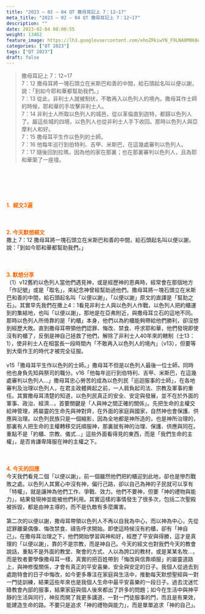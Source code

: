 ```yaml
---
title: "2023 – 02 – 04 QT 撒母耳記上 7：12~17"
meta_title: "2023 – 02 – 04 QT 撒母耳記上 7：12~17"
description: ""
date: 2023-02-04 00:00:55
weight: 13462
feature_image: https://lh3.googleusercontent.com/ehoZRkiwYN_F9LNA8M068AYxt73EavCZno-PD1cJRuf5BbSkQVUWr3gNEbt5kSs28Pb_Elg17kSrtf9ybWvojWoMV6I4tPM3vGRGDq6GkKkPdL2Gut4QAIw4-uykKUAtNiKgQKntvsU=w800
categories: ["QT 2023"]
tags: ["QT 2023"]
draft: false
---
```


<blockquote>撒母耳記上 7：12~17<br />
7：12 撒母耳將一塊石頭立在米斯巴和善的中間，給石頭起名叫以便以謝，說：「到如今耶和華都幫助我們。」<br />
7：13 從此，非利士人就被制伏，不敢再入以色列人的境內。撒母耳作士師的時候，耶和華的手攻擊非利士人。<br />
7：14 非利士人所取以色列人的城邑，從以革倫直到迦特，都歸以色列人了。屬這些城的四境，以色列人也從非利士人手下收回。那時以色列人與亞摩利人和好。<br />
7：15 撒母耳平生作以色列的士師。<br />
7：16 他每年巡行到伯特利、吉甲、米斯巴，在這幾處審判以色列人。<br />
7：17 隨後回到拉瑪，因為他的家在那裏；也在那裏審判以色列人，且為耶和華築了一座壇。</blockquote><br />
&nbsp;<br />
<br />
&nbsp;<br />
<br />
<span style="color: #ff6600;"><strong>1.  經文3遍</strong></span><br />
<br />
&nbsp;<br />
<br />
<span style="color: #ff6600;"><strong>2. 今天默想經文<br />
</strong></span>撒上 7：12 撒母耳將一塊石頭立在米斯巴和善的中間，給石頭起名叫以便以謝，說：「到如今耶和華都幫助我們。」<br />
<br />
&nbsp;<br />
<br />
<strong><span style="color: #ff6600;">3. 默想分享<br />
</span></strong>（1）v12舊約以色列人當他們遇見神，或是經歷神的恩典時，經常會在那個地方「作記號」或是「取名」，來紀念神曾經幫助過他們。撒母耳將一塊石頭立在米斯巴和善的中間，給石頭起名叫「以便以謝」，「以便以謝」原文的直譯是「幫助之石」。其實早先我們在撒上4：1看見非利士人與以色列人作戰，以色列人把約櫃運到的集結地，也叫「以便以謝」，那地是在亞弗附近，與撒母耳立石的這地不同。那時以色列人所倚靠的是「約櫃」本身，他們以為約櫃能夠帶給他們勝利，卻沒想到經歷大敗。直到撒母耳帶領他們認罪、悔改、禁食、呼求耶和華，他們發現即使沒有約櫃了，反倒是神自己拯救了他們，解除了非利士人40年來的轄制（士13：1），使非利士人在相當長一段時間內「不敢再入以色列人的境內」（v13），但要等到大衛作王的時代才被完全征服。<br />
<br />
v15「撒母耳平生作以色列的士師。」撒母耳不但是以色列人最後一位士師，同時他也身負先知與祭司的職分。v16「他每年巡行到伯特利、吉甲、米斯巴，在這幾處審判以色列人…」撒母耳忠心勞苦的成為以色列民「巡迴服事的士師」，在各地審判及治理以色列人，在君主政體興起之前，一人肩負起司法、宗教及軍事的重任。其實撒母耳清楚的知道，以色列民真正的安全、安定與發展，並不在於外面的軍事、政治、經濟…，首要關鍵是「人與神之間正確的關係」。先把生命的主權交給神管理，將屬靈的生命先與神對齊，在外面的家庭與國家，自然神也會保護、供應與治理。以色列民族只是一個縮影，因為全地都是神所造的，也是神所治理的，那裏有人把生命的主權轉移交託順服神，那裏就有神的治理、保護、供應與同在。重點不是「約櫃、宗教、儀式…」這些外面看得見的東西，而是「我們生命的主權」，是否肯謙卑降服在神的主權之下。<br />
<br />
&nbsp;<br />
<br />
<strong style="font-size: inherit;"><span style="color: #ff6600;">4. 今天的回應<br />
</span></strong>今天我們看見二個「以便以謝」，前一個雖然他們把約櫃迎到此地，卻也是慘烈戰敗之處。以色列人其實心中沒有神，偏行己路，卻以自己為神的子民就可以享有「特權」，就是讓神為他們工作、爭戰、效力。他們不要神，但要「神的禮物與能力」，結果發現神並能被他們利用。其實這樣的事情發生了很多次，包括二次聖殿被拆毀，都是由神主導的，而不是仇敵有多麼厲害。<br />
<br />
第二次的以便以謝，撒母耳帶領以色列人不再以自我為中心，而以神為中心，先從認罪離棄偶像、悔改禁食、禱告呼求開始。即使這時候沒有約櫃，卻有「神自己」。在撒母耳治理之下，他們開始學習與神和好，經歷了平安與得勝，這才是真理的「以便以謝」，靠的不是宗教，而是神自己。今天的經文也對我們今天的教會說話，重點不是外面的教堂、聚會的方式、人以為誇口的教材，或是某某名牧…，而是牧者要學像撒母耳一樣，真實的把百姓帶到「悔改與信靠順服」的屬靈道路上，與神修復關係，才會有真正的平安喜樂、安全與安定的日子。我個人從過去到處跑特會的日子中悔改，如今更多專注在家庭與生活中，推動每天默想聖經與一對一門徒訓練，結果這些年來也是我個人生命中最平安喜樂的一段日子。過去沈迷忙碌教會內部的服事，結果家庭與個人後來都出了許多的問題；如今在生活中與神平靜的生活與同行，神反而開了我更多講道、一對一門徒服事的門，而且是有果效，能建造生命的路。不要只是追求「神的禮物與能力」，而是單單追求「神的自己」。<br />
<br />
&nbsp;<br />
<br />
&nbsp;<br />
<br />
&nbsp;
        